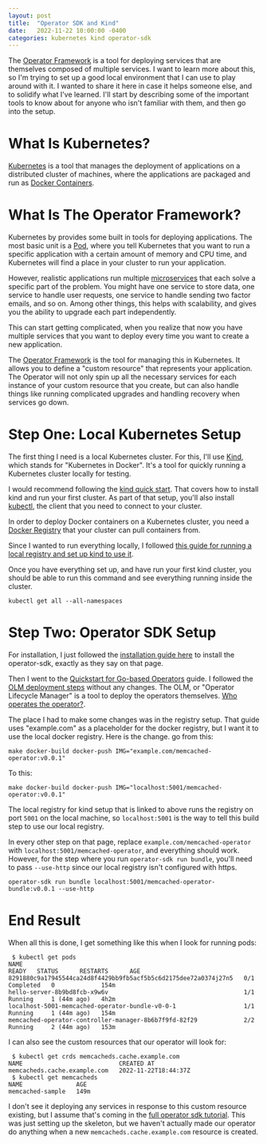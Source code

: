 ```yaml
---
layout: post
title:  "Operator SDK and Kind"
date:   2022-11-22 10:00:00 -0400
categories: kubernetes kind operator-sdk
---
```

The [Operator Framework](https://sdk.operatorframework.io) is a tool for
deploying services that are themselves composed of multiple services. I want to
learn more about this, so I'm trying to set up a good local environment that I
can use to play around with it.  I wanted to share it here in case it helps
someone else, and to solidify what I've learned. I'll start by describing some
of the important tools to know about for anyone who isn't familiar with them,
and then go into the setup.

# What Is Kubernetes?

[Kubernetes](https://kubernetes.io/docs/concepts/overview/) is a tool that
manages the deployment of applications on a distributed cluster of machines,
where the applications are packaged and run as [Docker
Containers](https://www.docker.com/resources/what-container/).

# What Is The Operator Framework?

Kubernetes by provides some built in tools for deploying applications. The most
basic unit is a [Pod](https://kubernetes.io/docs/concepts/workloads/pods/),
where you tell Kubernetes that you want to run a specific application with a
certain amount of memory and CPU time, and Kubernetes will find a place in your
cluster to run your application.

However, realistic applications run multiple
[microservices](https://www.youtube.com/watch?v=y8OnoxKotPQ) that each solve a
specific part of the problem. You might have one service to store data, one
service to handle user requests, one service to handle sending two factor
emails, and so on. Among other things, this helps with scalability, and gives
you the ability to upgrade each part independently.

This can start getting complicated, when you realize that now you have multiple
services that you want to deploy every time you want to create a new
application.

The [Operator Framework](https://operatorframework.io/) is the tool for managing
this in Kubernetes. It allows you to define a "custom resource" that represents
your application. The Operator will not only spin up all the necessary services
for each instance of your custom resource that you create, but can also handle
things like running complicated upgrades and handling recovery when services go
down.

# Step One: Local Kubernetes Setup

The first thing I need is a local Kubernetes cluster. For this, I'll use
[Kind](https://kind.sigs.k8s.io/), which stands for "Kubernetes in Docker". It's
a tool for quickly running a Kubernetes cluster locally for testing.

I would recommend following the [kind quick
start](https://kind.sigs.k8s.io/docs/user/quick-start/). That covers how to
install kind and run your first cluster. As part of that setup, you'll also
install [kubectl](https://kubernetes.io/docs/tasks/tools/), the client that you
need to connect to your cluster.

In order to deploy Docker containers on a Kubernetes cluster, you need a [Docker
Registry](https://docs.docker.com/registry/) that your cluster can pull
containers from.

Since I wanted to run everything locally, I followed [this guide for running a local registry and set up kind to use it](https://kind.sigs.k8s.io/docs/user/local-registry/).

Once you have everything set up, and have run your first kind cluster, you
should be able to run this command and see everything running inside the
cluster.

```shell
kubectl get all --all-namespaces
```

# Step Two: Operator SDK Setup

For installation, I just followed the [installation guide
here](https://sdk.operatorframework.io/docs/installation/) to install the
operator-sdk, exactly as they say on that page.

Then I went to the [Quickstart for Go-based
Operators](https://sdk.operatorframework.io/docs/building-operators/golang/quickstart/)
guide. I followed the [OLM deployment
steps](https://sdk.operatorframework.io/docs/building-operators/golang/quickstart/#olm-deployment)
without any changes. The OLM, or "Operator Lifecycle Manager" is a tool to
deploy the operators themselves. [Who operates the
operator?](https://en.wikipedia.org/wiki/Quis_custodiet_ipsos_custodes%3F).

The place I had to make some changes was in the registry setup. That guide uses
"example.com" as a placeholder for the docker registry, but I want it to use the
local docker registry. Here is the change. go from this:

```
make docker-build docker-push IMG="example.com/memcached-operator:v0.0.1"
```

To this:

```
make docker-build docker-push IMG="localhost:5001/memcached-operator:v0.0.1"
```

The local registry for kind setup that is linked to above runs the registry on
port `5001` on the local machine, so `localhost:5001` is the way to tell this
build step to use our local registry.

In every other step on that page, replace `example.com/memcached-operator` with
`localhost:5001/memcached-operator`, and everything should work. However, for
the step where you run `operator-sdk run bundle`, you'll need to pass
`--use-http` since our local registry isn't configured with https.

```
operator-sdk run bundle localhost:5001/memcached-operator-bundle:v0.0.1 --use-http
```

# End Result

When all this is done, I get something like this when I look for running pods:

```
 $ kubectl get pods
NAME                                                              READY   STATUS      RESTARTS      AGE
8291880c9a17945544ca24d8f4429bb9fb5acf5b5c6d2175dee72a0374j27n5   0/1     Completed   0             154m
hello-server-8b9bd8fcb-x9w6v                                      1/1     Running     1 (44m ago)   4h2m
localhost-5001-memcached-operator-bundle-v0-0-1                   1/1     Running     1 (44m ago)   154m
memcached-operator-controller-manager-8b6b7f9fd-82f29             2/2     Running     2 (44m ago)   153m
```

I can also see the custom resources that our operator will look for:

```
 $ kubectl get crds memcacheds.cache.example.com
NAME                           CREATED AT
memcacheds.cache.example.com   2022-11-22T18:44:37Z
 $ kubectl get memcacheds
NAME               AGE
memcached-sample   149m
```

I don't see it deploying any services in response to this custom resource
existing, but I assume that's coming in the [full operator sdk
tutorial](https://sdk.operatorframework.io/docs/building-operators/golang/tutorial/).
This was just setting up the skeleton, but we haven't actually made our operator
do anything when a new `memcacheds.cache.example.com` resource is created.
